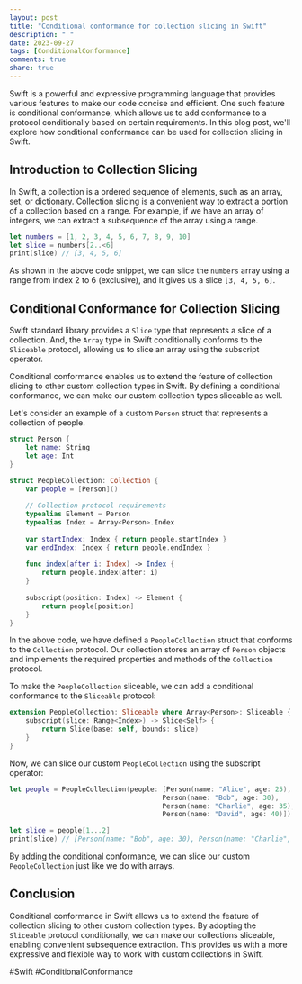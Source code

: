 ```yaml
---
layout: post
title: "Conditional conformance for collection slicing in Swift"
description: " "
date: 2023-09-27
tags: [ConditionalConformance]
comments: true
share: true
---
```


Swift is a powerful and expressive programming language that provides various features to make our code concise and efficient. One such feature is conditional conformance, which allows us to add conformance to a protocol conditionally based on certain requirements. In this blog post, we'll explore how conditional conformance can be used for collection slicing in Swift.

## Introduction to Collection Slicing

In Swift, a collection is a ordered sequence of elements, such as an array, set, or dictionary. Collection slicing is a convenient way to extract a portion of a collection based on a range. For example, if we have an array of integers, we can extract a subsequence of the array using a range.

```swift
let numbers = [1, 2, 3, 4, 5, 6, 7, 8, 9, 10]
let slice = numbers[2..<6]
print(slice) // [3, 4, 5, 6]
```

As shown in the above code snippet, we can slice the `numbers` array using a range from index 2 to 6 (exclusive), and it gives us a slice `[3, 4, 5, 6]`.

## Conditional Conformance for Collection Slicing

Swift standard library provides a `Slice` type that represents a slice of a collection. And, the `Array` type in Swift conditionally conforms to the `Sliceable` protocol, allowing us to slice an array using the subscript operator.

Conditional conformance enables us to extend the feature of collection slicing to other custom collection types in Swift. By defining a conditional conformance, we can make our custom collection types sliceable as well.

Let's consider an example of a custom `Person` struct that represents a collection of people.

```swift
struct Person {
    let name: String
    let age: Int
}

struct PeopleCollection: Collection {
    var people = [Person]()
    
    // Collection protocol requirements
    typealias Element = Person
    typealias Index = Array<Person>.Index
    
    var startIndex: Index { return people.startIndex }
    var endIndex: Index { return people.endIndex }
    
    func index(after i: Index) -> Index {
        return people.index(after: i)
    }
    
    subscript(position: Index) -> Element {
        return people[position]
    }
}
```

In the above code, we have defined a `PeopleCollection` struct that conforms to the `Collection` protocol. Our collection stores an array of `Person` objects and implements the required properties and methods of the `Collection` protocol.

To make the `PeopleCollection` sliceable, we can add a conditional conformance to the `Sliceable` protocol:

```swift
extension PeopleCollection: Sliceable where Array<Person>: Sliceable {
    subscript(slice: Range<Index>) -> Slice<Self> {
        return Slice(base: self, bounds: slice)
    }
}
```

Now, we can slice our custom `PeopleCollection` using the subscript operator:

```swift
let people = PeopleCollection(people: [Person(name: "Alice", age: 25),
                                      Person(name: "Bob", age: 30),
                                      Person(name: "Charlie", age: 35),
                                      Person(name: "David", age: 40)])

let slice = people[1...2]
print(slice) // [Person(name: "Bob", age: 30), Person(name: "Charlie", age: 35)]
```

By adding the conditional conformance, we can slice our custom `PeopleCollection` just like we do with arrays.

## Conclusion

Conditional conformance in Swift allows us to extend the feature of collection slicing to other custom collection types. By adopting the `Sliceable` protocol conditionally, we can make our collections sliceable, enabling convenient subsequence extraction. This provides us with a more expressive and flexible way to work with custom collections in Swift.

#Swift #ConditionalConformance